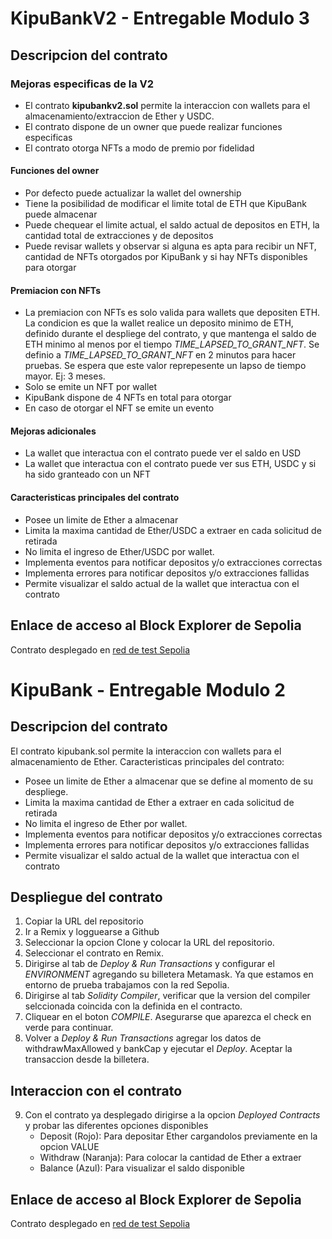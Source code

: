 # KipuBankV2 - Entregable Modulo 3
## Descripcion del contrato

### Mejoras especificas de la V2
- El contrato __kipubankv2.sol__ permite la interaccion con wallets para el almacenamiento/extraccion de Ether y USDC.
- El contrato dispone de un owner que puede realizar funciones especificas
- El contrato otorga NFTs a modo de premio por fidelidad 

#### Funciones del owner
- Por defecto puede actualizar la wallet del ownership
- Tiene la posibilidad de modificar el limite total de ETH que KipuBank puede almacenar
- Puede chequear el limite actual, el saldo actual de depositos en ETH, la cantidad total de extracciones y de depositos
- Puede revisar wallets y observar si alguna es apta para recibir un NFT, cantidad de NFTs otorgados por KipuBank y si hay NFTs disponibles para otorgar

#### Premiacion con NFTs
- La premiacion con NFTs es solo valida para wallets que depositen ETH. La condicion es que la wallet realice un deposito minimo de 
ETH, definido durante el despliege del contrato, y que mantenga el saldo de ETH minimo al menos por el tiempo _TIME_LAPSED_TO_GRANT_NFT_.
  Se definio a _TIME_LAPSED_TO_GRANT_NFT_ en 2 minutos para hacer pruebas. Se espera que este valor reprepesente un lapso de tiempo mayor. Ej: 3 meses.
- Solo se emite un NFT por wallet 
- KipuBank dispone de 4 NFTs en total para otorgar
- En caso de otorgar el NFT se emite un evento

#### Mejoras adicionales
- La wallet que interactua con el contrato puede ver el saldo en USD
- La wallet que interactua con el contrato puede ver sus ETH, USDC y si ha sido granteado con un NFT

#### Caracteristicas principales del contrato
- Posee un limite de Ether a almacenar
- Limita la maxima cantidad de Ether/USDC a extraer en cada solicitud de retirada
- No limita el ingreso de Ether/USDC por wallet.
- Implementa eventos para notificar depositos y/o extracciones correctas
- Implementa errores para notificar depositos y/o extracciones fallidas
- Permite visualizar el saldo actual de la wallet que interactua con el contrato

Enlace de acceso al Block Explorer de Sepolia
-------------------------------------------------
Contrato desplegado en [red de test Sepolia](https://sepolia.etherscan.io/address/0xc1A98e2a659D8b68C1155102206840CF837d3AaA)

# KipuBank - Entregable Modulo 2
## Descripcion del contrato

El contrato kipubank.sol permite la interaccion con wallets para el almacenamiento de Ether. Caracteristicas principales del contrato:

- Posee un limite de Ether a almacenar que se define al momento de su despliege.
- Limita la maxima cantidad de Ether a extraer en cada solicitud de retirada
- No limita el ingreso de Ether por wallet.
- Implementa eventos para notificar depositos y/o extracciones correctas
- Implementa errores para notificar depositos y/o extracciones fallidas
- Permite visualizar el saldo actual de la wallet que interactua con el contrato


Despliegue del contrato
-----------------------------
1. Copiar la URL del repositorio 
2. Ir a Remix y logguearse a Github 
3. Seleccionar la opcion Clone y colocar la URL del repositorio.
4. Seleccionar el contrato en Remix.
5. Dirigirse al tab de _Deploy & Run Transactions_ y configurar el _ENVIRONMENT_ agregando su billetera Metamask. Ya que estamos en entorno 
de prueba trabajamos con la red Sepolia.
6. Dirigirse al tab _Solidity Compiler_, verificar que la version del compiler selccionada coincida con la definida en el contracto.
7. Cliquear en el boton _COMPILE_. Asegurarse que aparezca el check en verde para continuar.
8. Volver a _Deploy & Run Transactions_ agregar los datos de withdrawMaxAllowed y bankCap y ejecutar el _Deploy_. Aceptar la transaccion desde la billetera.

Interaccion con el contrato
-----------------------------
9. Con el contrato ya desplegado dirigirse a la opcion _Deployed Contracts_ y probar las diferentes opciones disponibles
   - Deposit (Rojo): Para depositar Ether cargandolos previamente en la opcion VALUE
   - Withdraw (Naranja): Para colocar la cantidad de Ether a extraer
   - Balance (Azul): Para visualizar el saldo disponible 


Enlace de acceso al Block Explorer de Sepolia
-------------------------------------------------
Contrato desplegado en [red de test Sepolia](https://sepolia.etherscan.io/address/0x84b2b6dd7b3cd6d240857b9372cc63a18c78309c#code)
